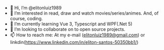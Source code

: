 - 👋 Hi, I’m @elitonluiz1989
- 👀 I’m interested in read, draw and watch movies/series/animes. And, of course, coding.
- 🌱 I’m currently learning Vue 3, Typescript and WPF(.Net 5) 
- 💞️ I’m looking to collaborate on to open source projects.
- 📫 How to reach me: At my e-mail (elitonluiz1989@gmail.com) or linkdin(https://www.linkedin.com/in/eliton-santos-50350bb1/)

<!---
elitonluiz1989/elitonluiz1989 is a ✨ special ✨ repository because its `README.md` (this file) appears on your GitHub profile.
You can click the Preview link to take a look at your changes.
--->
